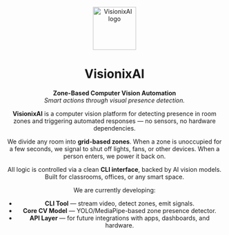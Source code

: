 <!-- VisionixAI README.md -->

<p align="center">
  <img src="https://your-cdn-link.com/visionixai-logo.svg" alt="VisionixAI logo" width="100" />
</p>

<h1 align="center">VisionixAI</h1>

<p align="center">
  <strong>Zone-Based Computer Vision Automation</strong><br/>
  <em>Smart actions through visual presence detection.</em>
</p>

<div align="center">

**VisionixAI** is a computer vision platform for detecting presence in room zones and triggering automated responses — no sensors, no hardware dependencies.

We divide any room into **grid-based zones**. When a zone is unoccupied for a few seconds, we signal to shut off lights, fans, or other devices. When a person enters, we power it back on.  

All logic is controlled via a clean **CLI interface**, backed by AI vision models. Built for classrooms, offices, or any smart space.

We are currently developing:
- **CLI Tool** — stream video, detect zones, emit signals.
- **Core CV Model** — YOLO/MediaPipe-based zone presence detector.
- **API Layer** — for future integrations with apps, dashboards, and hardware.

</div>
